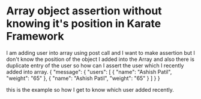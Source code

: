 
# Array object assertion without knowing it's position in Karate Framework

I am adding user into array using post call and I want to make assertion but I don't know the position of the object I added into the Array and also there is duplicate entry of the user so how can I assert the user which I recently added into array.
{
    "message": {
        "users": [
            {
                "name": "Ashish Patil",
                "weight": "65"
            },
            {
                "name": "Ashish Patil",
                "weight": "65"
            }
        ]
    }
}

this is the example so how I get to know which user added recently.

        